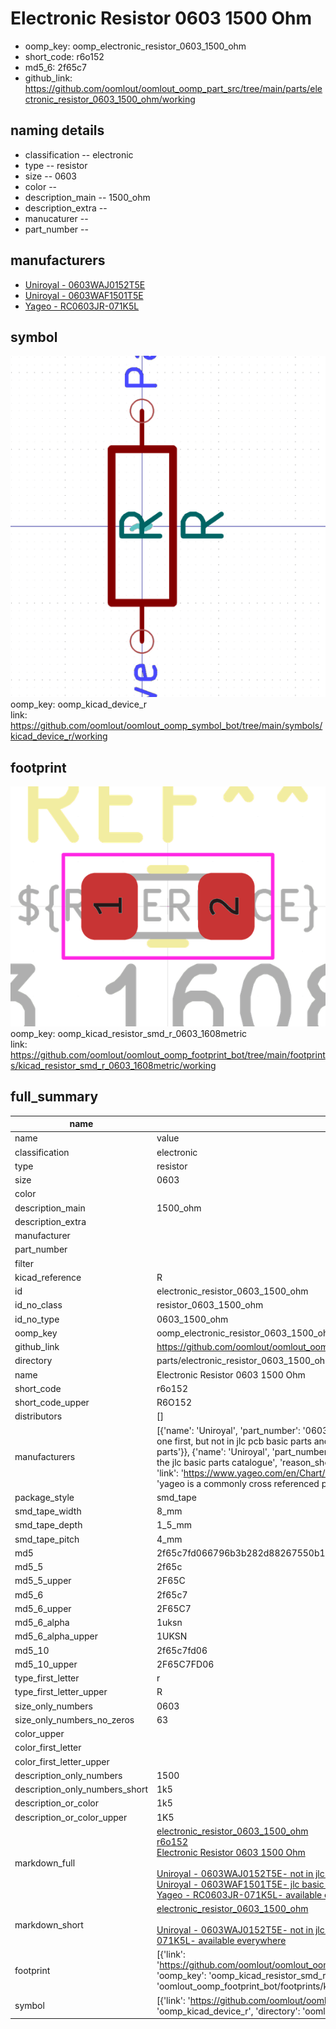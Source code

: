 # Electronic Resistor 0603 1500 Ohm

  
* oomp_key: oomp_electronic_resistor_0603_1500_ohm 
* short_code: r6o152
* md5_6: 2f65c7  
* github_link: https://github.com/oomlout/oomlout_oomp_part_src/tree/main/parts/electronic_resistor_0603_1500_ohm/working  
## naming details
* classification -- electronic
* type -- resistor
* size -- 0603
* color -- 
* description_main -- 1500_ohm
* description_extra -- 
* manucaturer -- 
* part_number -- 


## manufacturers
* [Uniroyal - 0603WAJ0152T5E]()  
* [Uniroyal - 0603WAF1501T5E]()  
* [Yageo - RC0603JR-071K5L](https://www.yageo.com/en/Chart/Download/pdf/RC0603JR-071K5L)  

## symbol

![](symbol/0/working/working_600.png)  
oomp_key: oomp_kicad_device_r  
link: https://github.com/oomlout/oomlout_oomp_symbol_bot/tree/main/symbols/kicad_device_r/working  

## footprint

![](footprint/0/working/working_600.png)  
oomp_key: oomp_kicad_resistor_smd_r_0603_1608metric  
link: https://github.com/oomlout/oomlout_oomp_footprint_bot/tree/main/footprints/kicad_resistor_smd_r_0603_1608metric/working  

## full_summary
| name | value | 
| --- | --- | 
| name | value | 
| classification | electronic | 
| type | resistor | 
| size | 0603 | 
| color |  | 
| description_main | 1500_ohm | 
| description_extra |  | 
| manufacturer |  | 
| part_number |  | 
| filter |  | 
| kicad_reference | R | 
| id | electronic_resistor_0603_1500_ohm | 
| id_no_class | resistor_0603_1500_ohm | 
| id_no_type | 0603_1500_ohm | 
| oomp_key | oomp_electronic_resistor_0603_1500_ohm | 
| github_link | https://github.com/oomlout/oomlout_oomp_part_src/tree/main/parts/electronic_resistor_0603_1500_ohm/working | 
| directory | parts/electronic_resistor_0603_1500_ohm | 
| name | Electronic Resistor 0603 1500 Ohm | 
| short_code | r6o152 | 
| short_code_upper | R6O152 | 
| distributors | [] | 
| manufacturers | [{'name': 'Uniroyal', 'part_number': '0603WAJ0152T5E', 'link': '', 'id': 'manufacturer_uniroyal', 'note': {'reason': 'did this one first, but not in jlc pcb basic parts and 1 percent are and they are the same price', 'reason_short': 'not in jlc basic parts'}}, {'name': 'Uniroyal', 'part_number': '0603WAF1501T5E', 'link': '', 'id': 'manufacturer_uniroyal', 'note': {'reason': 'in the jlc basic parts catalogue', 'reason_short': 'jlc basic part'}}, {'name': 'Yageo', 'part_number': 'RC0603JR-071K5L', 'link': 'https://www.yageo.com/en/Chart/Download/pdf/RC0603JR-071K5L', 'id': 'manufacturer_yageo', 'note': {'reason': 'yageo is a commonly cross referenced part number', 'reason_short': 'available everywhere'}}] | 
| package_style | smd_tape | 
| smd_tape_width | 8_mm | 
| smd_tape_depth | 1_5_mm | 
| smd_tape_pitch | 4_mm | 
| md5 | 2f65c7fd066796b3b282d88267550b17 | 
| md5_5 | 2f65c | 
| md5_5_upper | 2F65C | 
| md5_6 | 2f65c7 | 
| md5_6_upper | 2F65C7 | 
| md5_6_alpha | 1uksn | 
| md5_6_alpha_upper | 1UKSN | 
| md5_10 | 2f65c7fd06 | 
| md5_10_upper | 2F65C7FD06 | 
| type_first_letter | r | 
| type_first_letter_upper | R | 
| size_only_numbers | 0603 | 
| size_only_numbers_no_zeros | 63 | 
| color_upper |  | 
| color_first_letter |  | 
| color_first_letter_upper |  | 
| description_only_numbers | 1500 | 
| description_only_numbers_short | 1k5 | 
| description_or_color | 1k5 | 
| description_or_color_upper | 1K5 | 
| markdown_full | [electronic_resistor_0603_1500_ohm](https://github.com/oomlout/oomlout_oomp_part_src/tree/main/parts/electronic_resistor_0603_1500_ohm/working)<br>[r6o152](https://github.com/oomlout/oomlout_oomp_part_src/tree/main/parts/electronic_resistor_0603_1500_ohm/working)<br>[Electronic Resistor 0603 1500 Ohm](https://github.com/oomlout/oomlout_oomp_part_src/tree/main/parts/electronic_resistor_0603_1500_ohm/working)<br><br>[Uniroyal - 0603WAJ0152T5E- not in jlc basic parts]() [(L)  ](https://www.lcsc.com/search?q=0603WAJ0152T5E)[(D)  ](https://www.digikey.com/en/products?keywords=0603WAJ0152T5E)[(M)  ](https://www.mouser.com/Search/Refine?Keyword=0603WAJ0152T5E)[(N)  ](https://www.newark.com/search?st=0603WAJ0152T5E)[(SZ)  ](https://so.szlcsc.com/global.html?k=0603WAJ0152T5E)<br>[Uniroyal - 0603WAF1501T5E- jlc basic part]() [(L)  ](https://www.lcsc.com/search?q=0603WAF1501T5E)[(D)  ](https://www.digikey.com/en/products?keywords=0603WAF1501T5E)[(M)  ](https://www.mouser.com/Search/Refine?Keyword=0603WAF1501T5E)[(N)  ](https://www.newark.com/search?st=0603WAF1501T5E)[(SZ)  ](https://so.szlcsc.com/global.html?k=0603WAF1501T5E)<br>[Yageo - RC0603JR-071K5L- available everywhere](https://www.yageo.com/en/Chart/Download/pdf/RC0603JR-071K5L) [(L)  ](https://www.lcsc.com/search?q=RC0603JR-071K5L)[(D)  ](https://www.digikey.com/en/products?keywords=RC0603JR-071K5L)[(M)  ](https://www.mouser.com/Search/Refine?Keyword=RC0603JR-071K5L)[(N)  ](https://www.newark.com/search?st=RC0603JR-071K5L)[(SZ)  ](https://so.szlcsc.com/global.html?k=RC0603JR-071K5L)<br> | 
| markdown_short | [electronic_resistor_0603_1500_ohm](https://github.com/oomlout/oomlout_oomp_part_src/tree/main/parts/electronic_resistor_0603_1500_ohm/working)<br><br>[Uniroyal - 0603WAJ0152T5E- not in jlc basic parts]()[Uniroyal - 0603WAF1501T5E- jlc basic part]()[Yageo - RC0603JR-071K5L- available everywhere](https://www.yageo.com/en/Chart/Download/pdf/RC0603JR-071K5L) | 
| footprint | [{'link': 'https://github.com/oomlout/oomlout_oomp_footprint_bot/tree/main/foootprntss/kicad_resistor_smd_r_0603_1608metric', 'oomp_key': 'oomp_kicad_resistor_smd_r_0603_1608metric', 'directory': 'oomlout_oomp_footprint_bot/footprints/kicad_resistor_smd_r_0603_1608metric//working/working.kicad_mod'}] | 
| symbol | [{'link': 'https://github.com/oomlout/oomlout_oomp_symbol_bot/tree/main/symbols/kicad_device_r', 'oomp_key': 'oomp_kicad_device_r', 'directory': 'oomlout_oomp_symbol_bot/symbols/kicad_device_r//working/working.kicad_sym'}] | 
